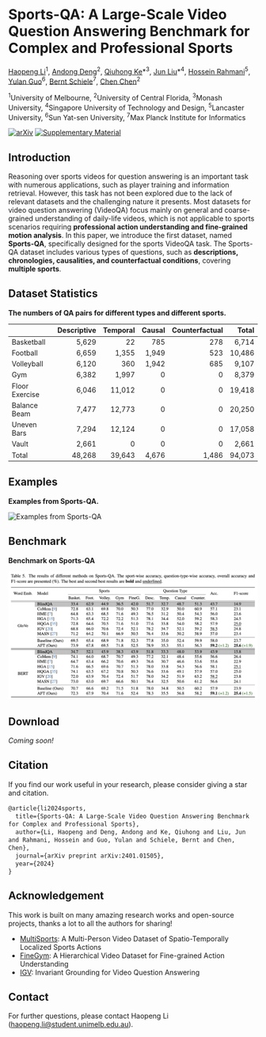 # Sports-QA: A Large-Scale Video Question Answering Benchmark for Complex and Professional Sports

[Haopeng Li](https://hoplee6.github.io/)<sup>1</sup>, [Andong Deng](https://dengandong.github.io/)<sup>2</sup>, [Qiuhong Ke](https://research.monash.edu/en/persons/qiuhong-ke)\*<sup>3</sup>, [Jun Liu](https://scholar.google.com/citations?user=Q5Ild8UAAAAJ)*<sup>4</sup>, [Hossein Rahmani](https://sites.google.com/view/rahmaniatlu)<sup>5</sup>, [Yulan Guo](http://www.yulanguo.cn/)<sup>6</sup>, [Bernt Schiele](http://www.mpi-inf.mpg.de/~schiele)<sup>7</sup>, [Chen Chen](https://www.crcv.ucf.edu/chenchen/)<sup>2</sup>

<sup>1</sup>University of Melbourne, <sup>2</sup>University of Central Florida, <sup>3</sup>Monash University,
<sup>4</sup>Singapore University of Technology and Design, <sup>5</sup>Lancaster University, <sup>6</sup>Sun Yat-sen University, <sup>7</sup>Max Planck Institute for Informatics


[![arXiv](https://img.shields.io/badge/Arxiv-2401.01505-b31b1b.svg?logo=arXiv)](https://arxiv.org/abs/2401.01505)   [![Supplementary Material](https://img.shields.io/badge/Supplementary%20Material-blue)](https://unimelbcloud-my.sharepoint.com/:b:/g/personal/haopengl1_student_unimelb_edu_au/ET7YjGlNeBtJps4QHVaOMHMByAe1bU4-k19Jt6Fzl-UPgA?e=RwCY1P)





## Introduction

Reasoning over sports videos for question answering is an important task with numerous applications, such as player training and information retrieval. However, this task has not been explored due to the lack of relevant datasets and the challenging nature it presents. Most datasets for video question answering (VideoQA) focus mainly on general and coarse-grained understanding of daily-life videos, which is not applicable to sports scenarios requiring **professional action understanding and fine-grained motion analysis**. In this paper, we introduce the first dataset, named **Sports-QA**, specifically designed for the sports VideoQA task. The Sports-QA dataset includes various types of questions, such as **descriptions, chronologies, causalities, and counterfactual conditions**, covering **multiple sports**.

## Dataset Statistics

**The numbers of QA pairs for different types and different sports.**

|                | Descriptive  | Temporal  | Causal | Counterfactual | Total  |
|----------------|--------:|--------:|--------:|----------:|--------:|
| Basketball     | 5,629  | 22     | 785    | 278      | 6,714  |
| Football       | 6,659  | 1,355  | 1,949  | 523      | 10,486 |
| Volleyball     | 6,120  | 360    | 1,942  | 685      | 9,107  |
| Gym            | 6,382  | 1,997  | 0      | 0        | 8,379  |
| Floor Exercise | 6,046  | 11,012 | 0      | 0        | 19,418 |
| Balance Beam   | 7,477  | 12,773 | 0      | 0        | 20,250 |
| Uneven Bars    | 7,294  | 12,124 | 0      | 0        | 17,058 |
| Vault          | 2,661  | 0      | 0      | 0        | 2,661  |
| Total          | 48,268 | 39,643 | 4,676  | 1,486    | 94,073 |


## Examples

**Examples from Sports-QA.**

![Examples from Sports-QA](pics/sportsqa_eg.png)



## Benchmark

**Benchmark on Sports-QA**

![Benchmark on Sports-QA](pics/results.png)



## Download

*Coming soon!*




## Citation

If you find our work useful in your research, please consider giving a star and citation.

```
@article{li2024sports,
  title={Sports-QA: A Large-Scale Video Question Answering Benchmark for Complex and Professional Sports},
  author={Li, Haopeng and Deng, Andong and Ke, Qiuhong and Liu, Jun and Rahmani, Hossein and Guo, Yulan and Schiele, Bernt and Chen, Chen},
  journal={arXiv preprint arXiv:2401.01505},
  year={2024}
}
```


## Acknowledgement

This work is built on many amazing research works and open-source projects, thanks a lot to all the authors for sharing!

- [MultiSports](https://deeperaction.github.io/datasets/multisports.html): A Multi-Person Video Dataset of Spatio-Temporally Localized Sports Actions
- [FineGym](https://sdolivia.github.io/FineGym/): A Hierarchical Video Dataset for Fine-grained Action Understanding
- [IGV](https://github.com/yl3800/IGV): Invariant Grounding for Video Question Answering


## Contact

For further questions, please contact Haopeng Li (haopeng.li@student.unimelb.edu.au).